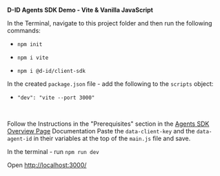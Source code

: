 **D-ID Agents SDK Demo - Vite & Vanilla JavaScript**

In the Terminal, navigate to this project folder and then run the following commands:

- `npm init`

- `npm i vite`

- `npm i @d-id/client-sdk`


In the created `package.json` file -  add the following to the `scripts` object:

- `"dev": "vite --port 3000"`

<br>

Follow the Instructions in the "Prerequisites" section in the [Agents SDK Overview Page](http://link-to-docs.com) Documentation 
Paste the `data-client-key` and the `data-agent-id` in their variables at the top of the `main.js` file and save.

In the terminal - run `npm run dev`

Open [http://localhost:3000/](http://localhost:3000/)
